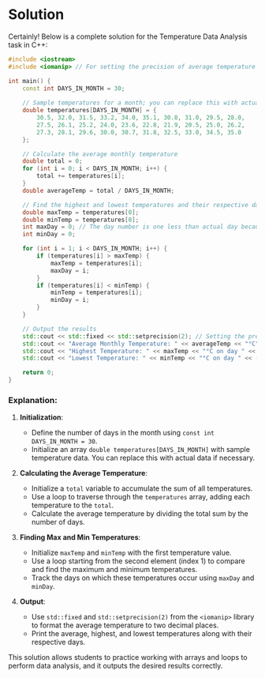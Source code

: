 # Solution

Certainly! Below is a complete solution for the Temperature Data Analysis task in C++:

```cpp
#include <iostream>
#include <iomanip> // For setting the precision of average temperature

int main() {
    const int DAYS_IN_MONTH = 30;
    
    // Sample temperatures for a month; you can replace this with actual data.
    double temperatures[DAYS_IN_MONTH] = {
        30.5, 32.0, 31.5, 33.2, 34.0, 35.1, 30.8, 31.0, 29.5, 28.0,
        27.5, 26.1, 25.2, 24.0, 23.6, 22.8, 21.9, 20.5, 25.0, 26.2,
        27.3, 28.1, 29.6, 30.0, 30.7, 31.8, 32.5, 33.0, 34.5, 35.0
    };

    // Calculate the average monthly temperature
    double total = 0;
    for (int i = 0; i < DAYS_IN_MONTH; i++) {
        total += temperatures[i];
    }
    double averageTemp = total / DAYS_IN_MONTH;

    // Find the highest and lowest temperatures and their respective days
    double maxTemp = temperatures[0];
    double minTemp = temperatures[0];
    int maxDay = 0; // The day number is one less than actual day because index starts from 0
    int minDay = 0;

    for (int i = 1; i < DAYS_IN_MONTH; i++) {
        if (temperatures[i] > maxTemp) {
            maxTemp = temperatures[i];
            maxDay = i;
        }
        if (temperatures[i] < minTemp) {
            minTemp = temperatures[i];
            minDay = i;
        }
    }

    // Output the results
    std::cout << std::fixed << std::setprecision(2); // Setting the precision for average temperature
    std::cout << "Average Monthly Temperature: " << averageTemp << "°C" << std::endl;
    std::cout << "Highest Temperature: " << maxTemp << "°C on day " << (maxDay + 1) << std::endl;
    std::cout << "Lowest Temperature: " << minTemp << "°C on day " << (minDay + 1) << std::endl;

    return 0;
}
```

### Explanation:
1. **Initialization**: 
   - Define the number of days in the month using `const int DAYS_IN_MONTH = 30`.
   - Initialize an array `double temperatures[DAYS_IN_MONTH]` with sample temperature data. You can replace this with actual data if necessary.

2. **Calculating the Average Temperature**:
   - Initialize a `total` variable to accumulate the sum of all temperatures.
   - Use a loop to traverse through the `temperatures` array, adding each temperature to the `total`.
   - Calculate the average temperature by dividing the total sum by the number of days.

3. **Finding Max and Min Temperatures**:
   - Initialize `maxTemp` and `minTemp` with the first temperature value.
   - Use a loop starting from the second element (index 1) to compare and find the maximum and minimum temperatures.
   - Track the days on which these temperatures occur using `maxDay` and `minDay`.

4. **Output**:
   - Use `std::fixed` and `std::setprecision(2)` from the `<iomanip>` library to format the average temperature to two decimal places.
   - Print the average, highest, and lowest temperatures along with their respective days.

This solution allows students to practice working with arrays and loops to perform data analysis, and it outputs the desired results correctly.